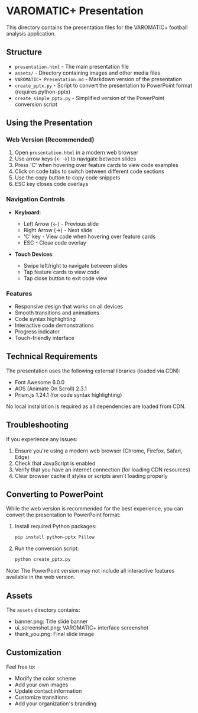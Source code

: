 # VAROMATIC+ Presentation

This directory contains the presentation files for the VAROMATIC+ football analysis application.

## Structure

- `presentation.html` - The main presentation file
- `assets/` - Directory containing images and other media files
- `VAROMATIC+_Presentation.md` - Markdown version of the presentation
- `create_pptx.py` - Script to convert the presentation to PowerPoint format (requires python-pptx)
- `create_simple_pptx.py` - Simplified version of the PowerPoint conversion script

## Using the Presentation

### Web Version (Recommended)

1. Open `presentation.html` in a modern web browser
2. Use arrow keys (← →) to navigate between slides
3. Press 'C' when hovering over feature cards to view code examples
4. Click on code tabs to switch between different code sections
5. Use the copy button to copy code snippets
6. ESC key closes code overlays

### Navigation Controls

- **Keyboard**:
  - Left Arrow (←) - Previous slide
  - Right Arrow (→) - Next slide
  - 'C' key - View code when hovering over feature cards
  - ESC - Close code overlay

- **Touch Devices**:
  - Swipe left/right to navigate between slides
  - Tap feature cards to view code
  - Tap close button to exit code view

### Features

- Responsive design that works on all devices
- Smooth transitions and animations
- Code syntax highlighting
- Interactive code demonstrations
- Progress indicator
- Touch-friendly interface

## Technical Requirements

The presentation uses the following external libraries (loaded via CDN):

- Font Awesome 6.0.0
- AOS (Animate On Scroll) 2.3.1
- Prism.js 1.24.1 (for code syntax highlighting)

No local installation is required as all dependencies are loaded from CDN.

## Troubleshooting

If you experience any issues:

1. Ensure you're using a modern web browser (Chrome, Firefox, Safari, Edge)
2. Check that JavaScript is enabled
3. Verify that you have an internet connection (for loading CDN resources)
4. Clear browser cache if styles or scripts aren't loading properly

## Converting to PowerPoint

While the web version is recommended for the best experience, you can convert the presentation to PowerPoint format:

1. Install required Python packages:
   ```bash
   pip install python-pptx Pillow
   ```

2. Run the conversion script:
   ```bash
   python create_pptx.py
   ```

Note: The PowerPoint version may not include all interactive features available in the web version.

## Assets
The `assets` directory contains:
- banner.png: Title slide banner
- ui_screenshot.png: VAROMATIC+ interface screenshot
- thank_you.png: Final slide image

## Customization
Feel free to:
- Modify the color scheme
- Add your own images
- Update contact information
- Customize transitions
- Add your organization's branding 